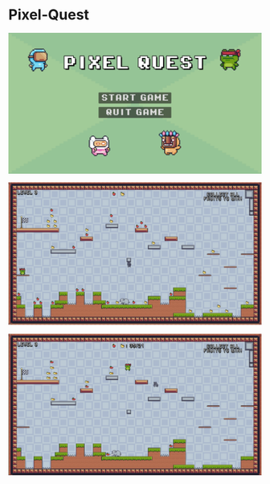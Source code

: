 # Pixel-Quest

![screenshot](GameScreenshots/1.png)

![screenshot](GameScreenshots/2.png)

![screenshot](GameScreenshots/3.png)

